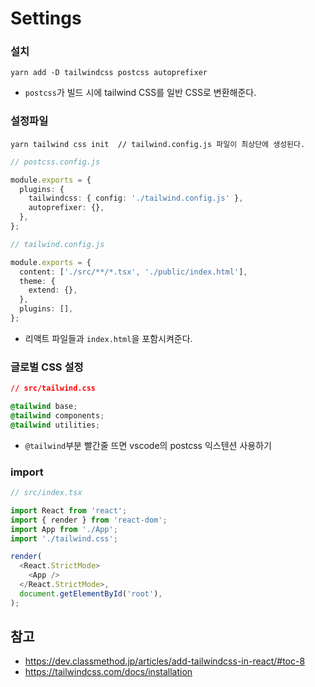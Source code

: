 # Settings

### 설치
```
yarn add -D tailwindcss postcss autoprefixer
```
- ```postcss```가 빌드 시에 tailwind CSS를 일반 CSS로 변환해준다.

### 설정파일
```
yarn tailwind css init  // tailwind.config.js 파일이 최상단에 생성된다.
```

```typescript
// postcss.config.js

module.exports = {
  plugins: {
    tailwindcss: { config: './tailwind.config.js' },
    autoprefixer: {},
  },
};
```
```typescript
// tailwind.config.js

module.exports = {
  content: ['./src/**/*.tsx', './public/index.html'],
  theme: {
    extend: {},
  },
  plugins: [],
};
```
- 리액트 파일들과 ```index.html```을 포함시켜준다.

### 글로벌 CSS 설정
```css
// src/tailwind.css

@tailwind base;
@tailwind components;
@tailwind utilities;
```
- ```@tailwind```부분 빨간줄 뜨면 vscode의 postcss 익스텐션 사용하기

### import
```typescript
// src/index.tsx

import React from 'react';
import { render } from 'react-dom';
import App from './App';
import './tailwind.css';

render(
  <React.StrictMode>
    <App />
  </React.StrictMode>,
  document.getElementById('root'),
);
```

## 참고
- https://dev.classmethod.jp/articles/add-tailwindcss-in-react/#toc-8
- https://tailwindcss.com/docs/installation
